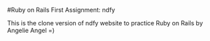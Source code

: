 #Ruby on Rails First Assignment: ndfy

This is the clone version of ndfy website to practice Ruby on Rails
by Angelie Angel =)

